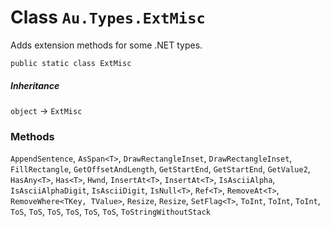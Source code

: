 # Class `Au.Types.ExtMisc`

Adds extension methods for some .NET types.

```
public static class ExtMisc
```

##### Inheritance

`object` → `ExtMisc`

### Methods

`AppendSentence`, `AsSpan<T>`, `DrawRectangleInset`, `DrawRectangleInset`, `FillRectangle`, `GetOffsetAndLength`, `GetStartEnd`, `GetStartEnd`, `GetValue2`, `HasAny<T>`, `Has<T>`, `Hwnd`, `InsertAt<T>`, `InsertAt<T>`, `IsAsciiAlpha`, `IsAsciiAlphaDigit`, `IsAsciiDigit`, `IsNull<T>`, `Ref<T>`, `RemoveAt<T>`, `RemoveWhere<TKey, TValue>`, `Resize`, `Resize`, `SetFlag<T>`, `ToInt`, `ToInt`, `ToInt`, `ToS`, `ToS`, `ToS`, `ToS`, `ToS`, `ToS`, `ToStringWithoutStack`
